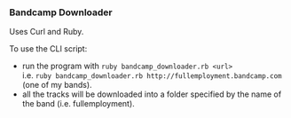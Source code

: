 ### Bandcamp Downloader

Uses Curl and Ruby.

To use the CLI script:

  - run the program with `ruby bandcamp_downloader.rb <url>`  
                    i.e. `ruby bandcamp_downloader.rb http://fullemployment.bandcamp.com` (one of my bands).
  - all the tracks will be downloaded into a folder specified by the name of the band (i.e. fullemployment).

